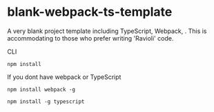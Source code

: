 # blank-webpack-ts-template
A very blank project template including TypeScript, Webpack, . This is accommodating to those who prefer writing 'Ravioli' code. 

CLI 
```
npm install 
```
If you dont have webpack or TypeScript
```
npm install webpack -g

npm install -g typescript
```
